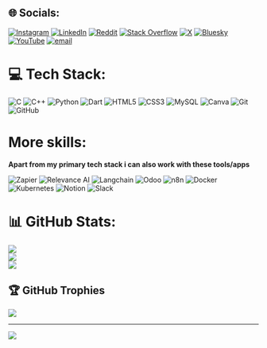 
## 🌐 Socials:
[![Instagram](https://img.shields.io/badge/Instagram-%23E4405F.svg?logo=Instagram&logoColor=white)](https://instagram.com/ritik.katiyar_) [![LinkedIn](https://img.shields.io/badge/LinkedIn-%230077B5.svg?logo=linkedin&logoColor=white)](https://linkedin.com/in/ritik-katiyar-590a11232) [![Reddit](https://img.shields.io/badge/Reddit-%23FF4500.svg?logo=Reddit&logoColor=white)](https://reddit.com/user/u/Educational_Pass5967) [![Stack Overflow](https://img.shields.io/badge/-Stackoverflow-FE7A16?logo=stack-overflow&logoColor=white)](https://stackoverflow.com/users/user:29879641) [![X](https://img.shields.io/badge/X-black.svg?logo=X&logoColor=white)](https://x.com/ritikkatiyar065) [![Bluesky](https://img.shields.io/badge/bluesky-0285FF?style=flat&logo=bluesky&logoColor=%23FFFFFF)](https://bsky.app/profile/ritikkatiyar.bsky.social) [![YouTube](https://img.shields.io/badge/YouTube-%23FF0000.svg?logo=YouTube&logoColor=white)](https://youtube.com/@@ritikkatiyar500) [![email](https://img.shields.io/badge/Email-D14836?logo=gmail&logoColor=white)](mailto:ritikkatiyar065@gmail.com) 

# 💻 Tech Stack:
![C](https://img.shields.io/badge/c-%2300599C.svg?style=for-the-badge&logo=c&logoColor=white) ![C++](https://img.shields.io/badge/c++-%2300599C.svg?style=for-the-badge&logo=c%2B%2B&logoColor=white) ![Python](https://img.shields.io/badge/python-3670A0?style=for-the-badge&logo=python&logoColor=ffdd54) ![Dart](https://img.shields.io/badge/Dart-0175C2?style=for-the-badge&logo=dart&logoColor=white)
![HTML5](https://img.shields.io/badge/html5-%23E34F26.svg?style=for-the-badge&logo=html5&logoColor=white) ![CSS3](https://img.shields.io/badge/CSS3-1572B6?style=for-the-badge&logo=css3&logoColor=white) ![MySQL](https://img.shields.io/badge/MySQL-4479A1?style=for-the-badge&logo=mysql&logoColor=white) ![Canva](https://img.shields.io/badge/Canva-%2300C4CC.svg?style=for-the-badge&logo=Canva&logoColor=white) ![Git](https://img.shields.io/badge/git-%23F05033.svg?style=for-the-badge&logo=git&logoColor=white) ![GitHub](https://img.shields.io/badge/github-%23121011.svg?style=for-the-badge&logo=github&logoColor=white)

# More skills:
<b>Apart from my primary tech stack i can also work with these tools/apps</b>
<br>

![Zapier](https://img.shields.io/badge/Zapier-FF4A00?style=for-the-badge&logo=zapier&logoColor=white) 
![Relevance AI](https://img.shields.io/badge/Relevance%20AI-1098F7?style=for-the-badge&logo=googleanalytics&logoColor=white) 
![Langchain](https://img.shields.io/badge/Langchain-2D7FF9?style=for-the-badge&logo=langchain&logoColor=white)
![Odoo](https://img.shields.io/badge/Odoo-7A7A7A?style=for-the-badge&logo=odoo&logoColor=white) 
![n8n](https://img.shields.io/badge/n8n-000000?style=for-the-badge&logo=n8n&logoColor=white) 
![Docker](https://img.shields.io/badge/Docker-2496ED?style=for-the-badge&logo=docker&logoColor=white) 
![Kubernetes](https://img.shields.io/badge/Kubernetes-326CE5?style=for-the-badge&logo=kubernetes&logoColor=white) 
![Notion](https://img.shields.io/badge/Notion-000000?style=for-the-badge&logo=notion&logoColor=white) 
![Slack](https://img.shields.io/badge/Slack-4A154B?style=for-the-badge&logo=slack&logoColor=white)



# 📊 GitHub Stats:
![](https://github-readme-stats.vercel.app/api?username=ritikkatiyar065&theme=dark&hide_border=false&include_all_commits=false&count_private=false)<br/>
![](https://nirzak-streak-stats.vercel.app/?user=ritikkatiyar065&theme=dark&hide_border=false)<br/>
![](https://github-readme-stats.vercel.app/api/top-langs/?username=ritikkatiyar065&theme=dark&hide_border=false&include_all_commits=false&count_private=false&layout=compact)

## 🏆 GitHub Trophies
![](https://github-profile-trophy.vercel.app/?username=ritikkatiyar065&theme=radical&no-frame=false&no-bg=true&margin-w=4)

---
[![](https://visitcount.itsvg.in/api?id=ritikkatiyar065&icon=0&color=0)](https://visitcount.itsvg.in)

<!-- Proudly created with GPRM ( https://gprm.itsvg.in ) -->
